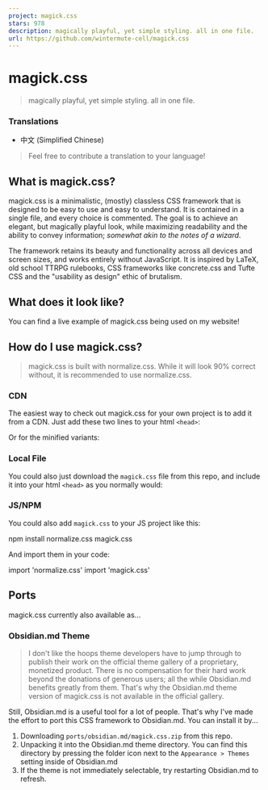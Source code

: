 ```yaml
---
project: magick.css
stars: 978
description: magically playful, yet simple styling. all in one file.
url: https://github.com/wintermute-cell/magick.css
---
```


magick.css
==========

> magically playful, yet simple styling. all in one file.

  

### Translations

-   中文 (Simplified Chinese)

> Feel free to contribute a translation to your language!

What is magick.css?
-------------------

magick.css is a minimalistic, (mostly) classless CSS framework that is designed to be easy to use and easy to understand. It is contained in a single file, and every choice is commented. The goal is to achieve an elegant, but magically playful look, while maximizing readability and the ability to convey information; _somewhat akin to the notes of a wizard_.

The framework retains its beauty and functionality across all devices and screen sizes, and works entirely without JavaScript. It is inspired by LaTeX, old school TTRPG rulebooks, CSS frameworks like concrete.css and Tufte CSS and the "usability as design" ethic of brutalism.

What does it look like?
-----------------------

You can find a live example of magick.css being used on my website!

How do I use magick.css?
------------------------

> magick.css is built with normalize.css. While it will look 90% correct without, it is recommended to use normalize.css.

### CDN

The easiest way to check out magick.css for your own project is to add it from a CDN. Just add these two lines to your html `<head>`:

<link rel\="stylesheet" href\="https://unpkg.com/normalize.css"\>
<link rel\="stylesheet" href\="https://unpkg.com/magick.css"\>

Or for the minified variants:

<link rel\="stylesheet" href\="https://unpkg.com/normalize.min.css"\>
<link rel\="stylesheet" href\="https://unpkg.com/magick.min.css"\>

### Local File

You could also just download the `magick.css` file from this repo, and include it into your html `<head>` as you normally would:

<link rel\="stylesheet" href\="path/to/magick.css"\>

### JS/NPM

You could also add `magick.css` to your JS project like this:

npm install normalize.css magick.css

And import them in your code:

import 'normalize.css'
import 'magick.css'

Ports
-----

magick.css currently also available as...

### Obsidian.md Theme

> I don't like the hoops theme developers have to jump through to publish their work on the official theme gallery of a proprietary, monetized product. There is no compensation for their hard work beyond the donations of generous users; all the while Obsidian.md benefits greatly from them. That's why the Obsidian.md theme version of magick.css is not available in the official gallery.

Still, Obsidian.md is a useful tool for a lot of people. That's why I've made the effort to port this CSS framework to Obsidian.md. You can install it by...

1.  Downloading `ports/obsidian.md/magick.css.zip` from this repo.
2.  Unpacking it into the Obsidian.md theme directory. You can find this directory by pressing the folder icon next to the `Appearance > Themes` setting inside of Obsidian.md
3.  If the theme is not immediately selectable, try restarting Obsidian.md to refresh.
